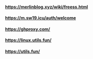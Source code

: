 #### https://merlinblog.xyz/wiki/freess.html
#### https://m.sw19.icu/auth/welcome
#### https://ghproxy.com/
#### https://linux.utils.fun/
#### https://utils.fun/
